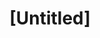 ---
pid: CH613
title: "[Untitled]"
location_transcription: Avenue of the Arts
zipcode: '19073'
outside_phl: 'Newtown Square PA '
neighborhood: 
age: '41'
age_range: 40-49
instagram: 
image_file_name: CH_613.jpg
proposal_transcription: |-
  Marion Anderson
  Musical history of the city
topic: History,Music,Philadelphia
topic_summary: 0, 0, 0
type: Other No Form
keywords_other: Marion Anderson; Musical History; City
credit: 
image_labels: 
twitter: 
facebook: 
permalink: "/monuments/ch613/"
layout: item-page
---